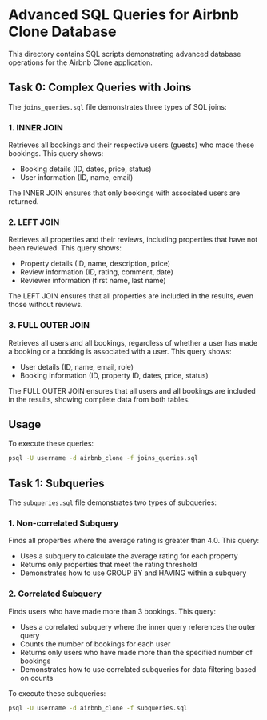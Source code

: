 # Advanced SQL Queries for Airbnb Clone Database

This directory contains SQL scripts demonstrating advanced database operations for the Airbnb Clone application.

## Task 0: Complex Queries with Joins

The `joins_queries.sql` file demonstrates three types of SQL joins:

### 1. INNER JOIN

Retrieves all bookings and their respective users (guests) who made these bookings. This query shows:
- Booking details (ID, dates, price, status)
- User information (ID, name, email)

The INNER JOIN ensures that only bookings with associated users are returned.

### 2. LEFT JOIN

Retrieves all properties and their reviews, including properties that have not been reviewed. This query shows:
- Property details (ID, name, description, price)
- Review information (ID, rating, comment, date)
- Reviewer information (first name, last name)

The LEFT JOIN ensures that all properties are included in the results, even those without reviews.

### 3. FULL OUTER JOIN

Retrieves all users and all bookings, regardless of whether a user has made a booking or a booking is associated with a user. This query shows:
- User details (ID, name, email, role)
- Booking information (ID, property ID, dates, price, status)

The FULL OUTER JOIN ensures that all users and all bookings are included in the results, showing complete data from both tables.

## Usage

To execute these queries:

```bash
psql -U username -d airbnb_clone -f joins_queries.sql
```

## Task 1: Subqueries

The `subqueries.sql` file demonstrates two types of subqueries:

### 1. Non-correlated Subquery

Finds all properties where the average rating is greater than 4.0. This query:
- Uses a subquery to calculate the average rating for each property
- Returns only properties that meet the rating threshold
- Demonstrates how to use GROUP BY and HAVING within a subquery

### 2. Correlated Subquery

Finds users who have made more than 3 bookings. This query:
- Uses a correlated subquery where the inner query references the outer query
- Counts the number of bookings for each user
- Returns only users who have made more than the specified number of bookings
- Demonstrates how to use correlated subqueries for data filtering based on counts

To execute these subqueries:

```bash
psql -U username -d airbnb_clone -f subqueries.sql
```